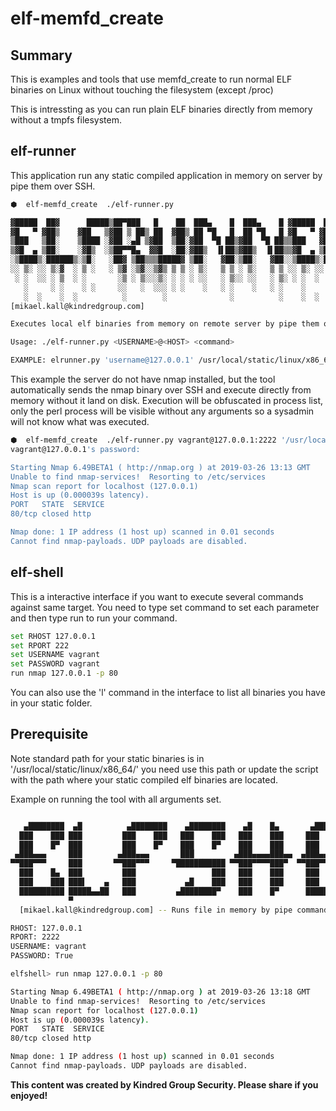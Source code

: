 # elf-memfd_create

## Summary

This is examples and tools that use memfd_create to run normal ELF binaries on Linux without
touching the filesystem (except /proc)

This is intressting as you can run plain ELF binaries directly from memory without a tmpfs filesystem.

## elf-runner

This application run any static compiled application in memory on server by pipe them over SSH.

```sh
⬢  elf-memfd_create  ./elf-runner.py

▓█████  ██▓      █████▒██▀███   █    ██  ███▄    █  ███▄    █ ▓█████  ██▀███
▓█   ▀ ▓██▒    ▓██   ▒▓██ ▒ ██▒ ██  ▓██▒ ██ ▀█   █  ██ ▀█   █ ▓█   ▀ ▓██ ▒ ██▒
▒███   ▒██░    ▒████ ░▓██ ░▄█ ▒▓██  ▒██░▓██  ▀█ ██▒▓██  ▀█ ██▒▒███   ▓██ ░▄█ ▒
▒▓█  ▄ ▒██░    ░▓█▒  ░▒██▀▀█▄  ▓▓█  ░██░▓██▒  ▐▌██▒▓██▒  ▐▌██▒▒▓█  ▄ ▒██▀▀█▄
░▒████▒░██████▒░▒█░   ░██▓ ▒██▒▒▒█████▓ ▒██░   ▓██░▒██░   ▓██░░▒████▒░██▓ ▒██▒
░░ ▒░ ░░ ▒░▓  ░ ▒ ░   ░ ▒▓ ░▒▓░░▒▓▒ ▒ ▒ ░ ▒░   ▒ ▒ ░ ▒░   ▒ ▒ ░░ ▒░ ░░ ▒▓ ░▒▓░
 ░ ░  ░░ ░ ▒  ░ ░       ░▒ ░ ▒░░░▒░ ░ ░ ░ ░░   ░ ▒░░ ░░   ░ ▒░ ░ ░  ░  ░▒ ░ ▒░
   ░     ░ ░    ░ ░     ░░   ░  ░░░ ░ ░    ░   ░ ░    ░   ░ ░    ░     ░░   ░
   ░  ░    ░  ░          ░        ░              ░          ░    ░  ░   ░
[mikael.kall@kindredgroup.com]

Executes local elf binaries from memory on remote server by pipe them over SSH

Usage: ./elf-runner.py <USERNAME>@<HOST> <command>

EXAMPLE: elrunner.py 'username@127.0.0.1' /usr/local/static/linux/x86_64/nmap 192.168.1.1 -p 80
```

This example the server do not have nmap installed, but the tool automatically sends the nmap binary over SSH
and execute directly from memory without it land on disk. Execution will be obfuscated in process list, only the perl
process will be visible without any arguments so a sysadmin will not know what was executed.   

```sh
⬢  elf-memfd_create  ./elf-runner.py vagrant@127.0.0.1:2222 '/usr/local/static/linux/x86_64/nmap 127.0.0.1 -p 80'
vagrant@127.0.0.1's password:

Starting Nmap 6.49BETA1 ( http://nmap.org ) at 2019-03-26 13:13 GMT
Unable to find nmap-services!  Resorting to /etc/services
Nmap scan report for localhost (127.0.0.1)
Host is up (0.000039s latency).
PORT   STATE  SERVICE
80/tcp closed http

Nmap done: 1 IP address (1 host up) scanned in 0.01 seconds
Cannot find nmap-payloads. UDP payloads are disabled.
```


## elf-shell

This is a interactive interface if you want to execute several commands against same target.
You need to type set command to set each parameter and then type run to run your command.

```sh
set RHOST 127.0.0.1
set RPORT 222
set USERNAME vagrant
set PASSWORD vagrant
run nmap 127.0.0.1 -p 80
```

You can also use the 'l' command in the interface to list all binaries you have in your static folder.

## Prerequisite

Note standard path for your static binaries is in '/usr/local/static/linux/x86_64/' you need
use this path or update the script with the path where your static compiled elf binaries are located.

Example on running the tool with all arguments set.

```sh

   ▄████████  ▄█          ▄████████    ▄████████    ▄█    █▄       ▄████████  ▄█        ▄█
  ███    ███ ███         ███    ███   ███    ███   ███    ███     ███    ███ ███       ███
  ███    █▀  ███         ███    █▀    ███    █▀    ███    ███     ███    █▀  ███       ███
 ▄███▄▄▄     ███        ▄███▄▄▄       ███         ▄███▄▄▄▄███▄▄  ▄███▄▄▄     ███       ███
▀▀███▀▀▀     ███       ▀▀███▀▀▀     ▀███████████ ▀▀███▀▀▀▀███▀  ▀▀███▀▀▀     ███       ███
  ███    █▄  ███         ███                 ███   ███    ███     ███    █▄  ███       ███
  ███    ███ ███▌    ▄   ███           ▄█    ███   ███    ███     ███    ███ ███▌    ▄ ███▌    ▄
  ██████████ █████▄▄██   ███         ▄████████▀    ███    █▀      ██████████ █████▄▄██ █████▄▄██
             ▀                                                               ▀         ▀
  [mikael.kall@kindredgroup.com] -- Runs file in memory by pipe command over ssh.

RHOST: 127.0.0.1
RPORT: 2222
USERNAME: vagrant
PASSWORD: True

elfshell> run nmap 127.0.0.1 -p 80

Starting Nmap 6.49BETA1 ( http://nmap.org ) at 2019-03-26 13:18 GMT
Unable to find nmap-services!  Resorting to /etc/services
Nmap scan report for localhost (127.0.0.1)
Host is up (0.000039s latency).
PORT   STATE  SERVICE
80/tcp closed http

Nmap done: 1 IP address (1 host up) scanned in 0.01 seconds
Cannot find nmap-payloads. UDP payloads are disabled.
```








**This content was created by Kindred Group Security. Please share if you enjoyed!**